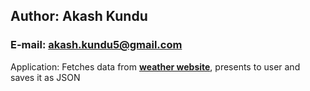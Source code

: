 ## Author: Akash Kundu  
### E-mail: akash.kundu5@gmail.com  

Application: Fetches data from [**weather website**](https://weather.com/en-IN/), presents to user and saves it as JSON


